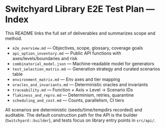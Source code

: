 # Switchyard Library E2E Test Plan — Index

This README links the full set of deliverables and summarizes scope and method.

- `e2e_overview.md` — Objectives, scope, glossary, coverage goals
- `api_option_inventory.md` — Public API functions with axes/levels/boundaries and risk
- `combinatorial_model.json` — Machine-readable model for generators
- `test_selection_matrix.md` — Generation strategy and curated scenarios table
- `environment_matrix.md` — Env axes and tier mapping
- `oracles_and_invariants.md` — Deterministic oracles and invariants
- `traceability.md` — Function × Axis × Level → Scenario IDs
- `flakiness_and_repro.md` — Determinism, retries, quarantine
- `scheduling_and_cost.md` — Counts, parallelism, CI tiers

All scenarios are deterministic (seeds/time/tempdirs recorded) and auditable. The default construction path for the API is the builder (`Switchyard::builder`), and tests focus on library entry points in `src/api/`.
